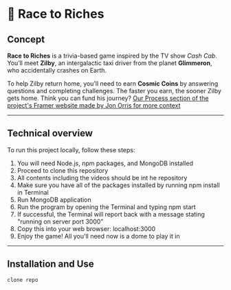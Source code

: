 # 🚕 Race to Riches

## Concept

**Race to Riches** is a trivia-based game inspired by the TV show *Cash Cab*. You’ll meet **Zilby**, an intergalactic taxi driver from the planet **Glimmeron**, who accidentally crashes on Earth.  

To help Zilby return home, you’ll need to earn **Cosmic Coins** by answering questions and completing challenges. The faster you earn, the sooner Zilby gets home. Think you can fund his journey?
[Our Process section of the project's Framer website made by Jon Orris for more context](https://racetorichesrit.framer.website/process)

---

## Technical overview

To run this project locally, follow these steps:

1. You will need Node.js, npm packages, and MongoDB installed
2. Proceed to clone this repository
3. All contents including the videos should be int he repository
4. Make sure you have all of the packages installed by running npm install in Terminal 
5. Run MongoDB application
6. Run the program by opening the Terminal and typing npm start
7. If successful, the Terminal will report back with a message stating "running on server port 3000"
8. Copy this into your web browser: localhost:3000
9. Enjoy the game! All you'll need now is a dome to play it in

---
## Installation and Use
```
clone repo
```
